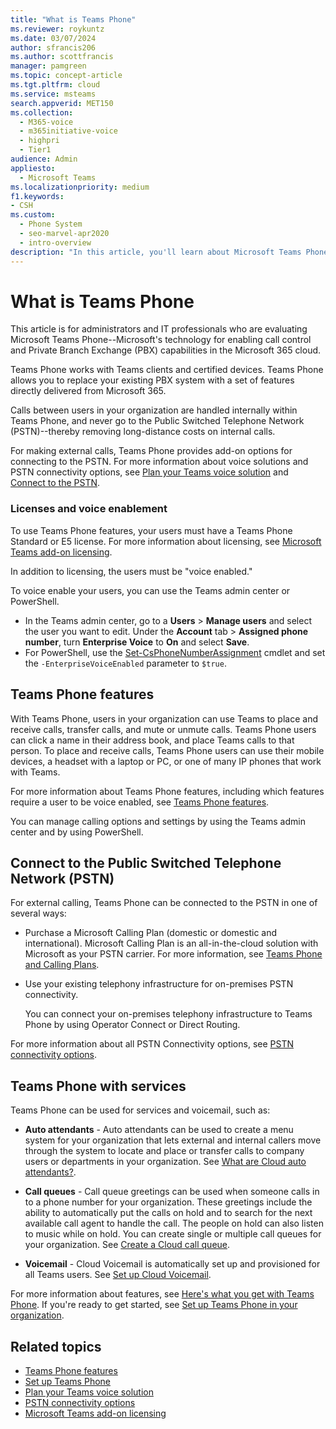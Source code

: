 ```yaml
---
title: "What is Teams Phone"
ms.reviewer: roykuntz
ms.date: 03/07/2024
author: sfrancis206
ms.author: scottfrancis
manager: pamgreen
ms.topic: concept-article
ms.tgt.pltfrm: cloud
ms.service: msteams
search.appverid: MET150
ms.collection: 
  - M365-voice
  - m365initiative-voice
  - highpri
  - Tier1
audience: Admin
appliesto: 
  - Microsoft Teams
ms.localizationpriority: medium
f1.keywords:
- CSH
ms.custom: 
  - Phone System
  - seo-marvel-apr2020
  - intro-overview
description: "In this article, you'll learn about Microsoft Teams Phone System technology in Microsoft 365."
---
```


# What is Teams Phone

This article is for administrators and IT professionals who are evaluating Microsoft Teams Phone--Microsoft's technology for enabling call control and Private Branch Exchange (PBX) capabilities in the Microsoft 365 cloud.

Teams Phone works with Teams clients and certified devices. Teams Phone allows you to replace your existing PBX system with a set of features directly delivered from Microsoft 365.

Calls between users in your organization are handled internally within Teams Phone, and never go to the Public Switched Telephone Network (PSTN)--thereby removing long-distance costs on internal calls. 

For making external calls, Teams Phone provides add-on options for connecting to the PSTN. For more information about voice solutions and PSTN connectivity options, see [Plan your Teams voice solution](cloud-voice-landing-page.md) and [Connect to the PSTN](#connect-to-the-public-switched-telephone-network-pstn). 

### Licenses and voice enablement 

To use Teams Phone features, your users must have a Teams Phone Standard or E5 license. For more information about licensing, see [Microsoft Teams add-on licensing](./teams-add-on-licensing/microsoft-teams-add-on-licensing.md).

In addition to licensing, the users must be "voice enabled."

To voice enable your users, you can use the Teams admin center or PowerShell.

- In the Teams admin center, go to a **Users** > **Manage users** and select the user you want to edit. Under the **Account** tab > **Assigned phone number**, turn **Enterprise Voice** to **On** and select **Save**.
- For PowerShell, use the [Set-CsPhoneNumberAssignment](/powershell/module/teams/set-csphonenumberassignment) cmdlet and set the `-EnterpriseVoiceEnabled` parameter to `$true`.

## Teams Phone features

With Teams Phone, users in your organization can use Teams to place and receive calls, transfer calls, and mute or unmute calls. Teams Phone users can click a name in their address book, and place Teams calls to that person. To place and receive calls, Teams Phone users can use their mobile devices, a headset with a laptop or PC, or one of many IP phones that work with Teams. 

For more information about Teams Phone features, including which features require a user to be voice enabled, see [Teams Phone features](here-s-what-you-get-with-phone-system.md).

You can manage calling options and settings by using the Teams admin center and by using PowerShell.

## Connect to the Public Switched Telephone Network (PSTN)
  
For external calling, Teams Phone can be connected to the PSTN in one of several ways:
  
- Purchase a Microsoft Calling Plan (domestic or domestic and international). Microsoft Calling Plan is an all-in-the-cloud solution with Microsoft as your PSTN carrier. For more information, see [Teams Phone and Calling Plans](calling-plan-landing-page.md).

- Use your existing telephony infrastructure for on-premises PSTN connectivity.

  You can connect your on-premises telephony infrastructure to Teams Phone by using Operator Connect or Direct Routing. 

For more information about all PSTN Connectivity options, see [PSTN connectivity options](pstn-connectivity.md).


## Teams Phone with services

Teams Phone can be used for services and voicemail, such as:

- **Auto attendants** -  Auto attendants can be used to create a menu system for your organization that lets external and internal callers move through the system to locate and place or transfer calls to company users or departments in your organization. See [What are Cloud auto attendants?](what-are-phone-system-auto-attendants.md).

- **Call queues** -  Call queue greetings can be used when someone calls in to a phone number for your organization. These greetings include the ability to automatically put the calls on hold and to search for the next available call agent to handle the call. The people on hold can also listen to music while on hold. You can create single or multiple call queues for your organization. See [Create a Cloud call queue](create-a-phone-system-call-queue.md).

- **Voicemail** - Cloud Voicemail is automatically set up and provisioned for all Teams users. See [Set up Cloud Voicemail](set-up-phone-system-voicemail.md).

For more information about features, see [Here's what you get with Teams Phone](here-s-what-you-get-with-phone-system.md). If you're ready to get started, see [Set up Teams Phone in your organization](setting-up-your-phone-system.md).

## Related topics

- [Teams Phone features](here-s-what-you-get-with-phone-system.md)
- [Set up Teams Phone](setting-up-your-phone-system.md)
- [Plan your Teams voice solution](cloud-voice-landing-page.md)
- [PSTN connectivity options](pstn-connectivity.md)
- [Microsoft Teams add-on licensing](./teams-add-on-licensing/microsoft-teams-add-on-licensing.md)
